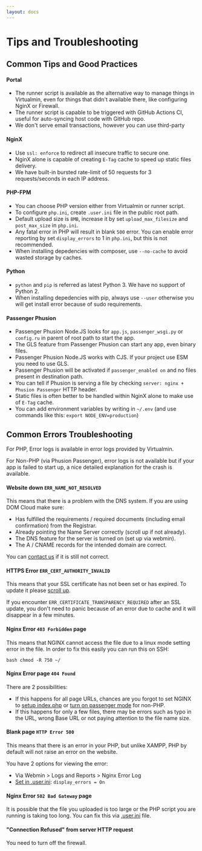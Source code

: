 ```yaml
---
layout: docs
---
```


# Tips and Troubleshooting

## Common Tips and Good Practices

#### Portal

+ The runner script is available as the alternative way to manage things in Virtualmin, even for things that didn't available there, like configuring NginX or Firewall.
+ The runner script is capable to be triggered with GitHub Actions CI, useful for auto-syncing host code with GitHub repo.
+ We don't serve email transactions, however you can use third-party

#### NginX

+ Use `ssl: enforce` to redirect all insecure traffic to secure one.
+ NginX alone is capable of creating `E-Tag` cache to speed up static files delivery.
+ We have built-in bursted rate-limit of 50 requests for 3 requests/seconds in each IP address.

#### PHP-FPM

+ You can choose PHP version either from Virtualmin or runner script.
+ To configure `php.ini`, create `.user.ini` file in the public root path.
+ Default upload size is `8MB`, increase it by set `upload_max_filesize` and `post_max_size` in `php.ini`.
+ Any fatal error in PHP will result in blank `500` error. You can enable error reporting by set `display_errors` to 1 in `php.ini`, but this is not recommended.
+ When installing depedencies with composer, use `--no-cache` to avoid wasted storage by caches.

#### Python

+ `python` and `pip` is referred as latest Python 3. We have no support of Python 2.
+ When installing depedencies with pip, always use `--user` otherwise you will get install error because of sudo requirements.

#### Passenger Phusion

+ Passenger Phusion Node.JS looks for `app.js`, `passenger_wsgi.py` or `config.ru` in parent of root path to start the app.
+ The GLS feature from Passenger Phusion can start any app, even binary files.
+ Passenger Phusion Node.JS works with CJS. If your project use ESM you need to use GLS.
+ Passenger Phusion will be activated if `passenger_enabled on` and no files present in destination path.
+ You can tell if Phusion is serving a file by checking `server: nginx + Phusion Passenger` HTTP header.
+ Static files is often better to be handled within NginX alone to make use of `E-Tag` cache.
+ You can add environment variables by writing in `~/.env` (and use commands like this: `export NODE_ENV=production`)


## Common Errors Troubleshooting

For PHP, Error logs is available in error logs provided by Virtualmin.

For Non-PHP (via Phusion Passenger), error logs is not available but if your app is failed to start up, a nice detailed explanation for the crash is available.

#### Website down `ERR_NAME_NOT_RESOLVED`

This means that there is a problem with the DNS system. If you are using DOM Cloud make sure:

+ Has fulfilled the requirements / required documents (including email confirmation) from the Registrar.
+ Already pointing the Name Server correctly (scroll up if not already).
+ The DNS feature for the server is turned on (set up via webmin).
+ The A / CNAME records for the intended domain are correct.

You can [contact us](mailto:support@domcloud.id) if it is still not correct.

#### HTTPS Error `ERR_CERT_AUTHORITY_INVALID`

This means that your SSL certificate has not been set or has expired. To update it please [scroll up](#how-to-renew-ssl).

If you encounter `ERR_CERTIFICATE_TRANSPARENCY_REQUIRED` after an SSL update, you don't need to panic because of an error due to cache and it will disappear in a few minutes.

#### Nginx Error `403 Forbidden` page

This means that NGINX cannot access the file due to a linux mode setting error in the file. In order to fix this easily you can run this on SSH:

`` bash
chmod -R 750 ~/
``

#### Nginx Error page `404 Found`

There are 2 possibilities:

+ If this happens for all page URLs, chances are you forgot to set NGINX to [setup index.php](#how-to-install-php-framework) or [turn on passenger mode](#passenger) for non-PHP.
+ If this happens for only a few files, there may be errors such as typo in the URL, wrong Base URL or not paying attention to the file name size.


#### Blank page `HTTP Error 500`

This means that there is an error in your PHP, but unlike XAMPP, PHP by default will not raise an error on the website.

You have 2 options for viewing the error:
+ Via Webmin > Logs and Reports > Nginx Error Log
+ [Set in .user.ini](#fastcgi): `display_errors = On`

#### Nginx Error `502 Bad Gateway` page

It is possible that the file you uploaded is too large or the PHP script you are running is taking too long. You can fix this via [.user.ini](#fastcgi) file.

#### "Connection Refused" from server HTTP request

You need to turn off the firewall.
